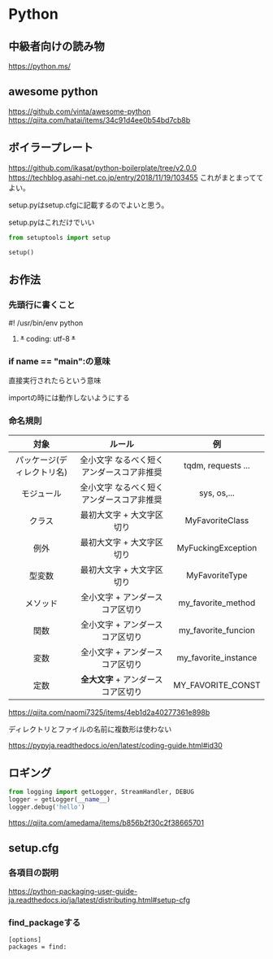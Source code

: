 # Python

## 中級者向けの読み物

https://python.ms/

## awesome python

https://github.com/vinta/awesome-python
https://qiita.com/hatai/items/34c91d4ee0b54bd7cb8b


## ボイラープレート

https://github.com/ikasat/python-boilerplate/tree/v2.0.0
https://techblog.asahi-net.co.jp/entry/2018/11/19/103455
これがまとまっててよい。

setup.pyはsetup.cfgに記載するのでよいと思う。

setup.pyはこれだけでいい

```python
from setuptools import setup

setup()
```


## お作法

### 先頭行に書くこと

#! /usr/bin/env python

1. ~~*~~ coding: utf-8 ~~*~~



### if __name__ == "__main__":の意味

直接実行されたらという意味

importの時には動作しないようにする


### 命名規則

| 対象              |ルール                                  | 例                   |
|:----------------:|:--------------------------------------:|:--------------------:|
| パッケージ(ディレクトリ名)      | 全小文字 なるべく短くアンダースコア非推奨    | tqdm, requests ...  |
| モジュール      | 全小文字 なるべく短くアンダースコア非推奨    | sys, os,...         |
| クラス          | 最初大文字 + 大文字区切り| MyFavoriteClass     |
| 例外            | 最初大文字 + 大文字区切り| MyFuckingException  |
| 型変数         | 最初大文字 + 大文字区切り | MyFavoriteType      |
| メソッド       | 全小文字 + アンダースコア区切り| my_favorite_method  |
| 関数           | 全小文字 + アンダースコア区切り| my_favorite_funcion |
| 変数           | 全小文字 + アンダースコア区切り| my_favorite_instance|
| 定数           | **全大文字** + アンダースコア区切り| MY_FAVORITE_CONST   |

https://qiita.com/naomi7325/items/4eb1d2a40277361e898b

ディレクトリとファイルの名前に複数形は使わない

https://pypyja.readthedocs.io/en/latest/coding-guide.html#id30



## ロギング

```python
from logging import getLogger, StreamHandler, DEBUG
logger = getLogger(__name__)
logger.debug('hello')
```


https://qiita.com/amedama/items/b856b2f30c2f38665701



## setup.cfg

### 各項目の説明

https://python-packaging-user-guide-ja.readthedocs.io/ja/latest/distributing.html#setup-cfg

### find_packageする

```
[options]
packages = find:
```

